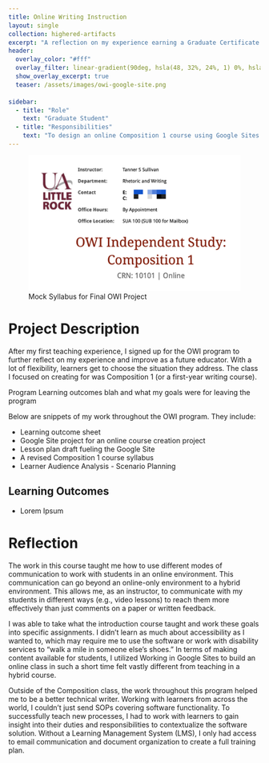 ```yaml
---
title: Online Writing Instruction
layout: single
collection: highered-artifacts
excerpt: "A reflection on my experience earning a Graduate Certificate (GC) in Online Writing Instruction."
header:
  overlay_color: "#fff"
  overlay_filter: linear-gradient(90deg, hsla(48, 32%, 24%, 1) 0%, hsla(42, 89%, 70%, 1) 100%);
  show_overlay_excerpt: true
  teaser: /assets/images/owi-google-site.png

sidebar:
  - title: "Role"
    text: "Graduate Student"
  - title: "Responsibilities"
    text: "To design an online Composition 1 course using Google Sites and Google Class."
---
```






<figure>
  <img src="/assets/images/owi-syllabus-project.png">
  <figcaption>Mock Syllabus for Final OWI Project</figcaption>
</figure>

# Project Description

After my first teaching experience, I signed up for the OWI program to further reflect on my experience and improve as a future educator. With a lot of flexibility, learners get to choose the situation they address. The class I focused on creating for was Composition 1 (or a first-year writing course).

Program Learning outcomes blah and what my goals were for leaving the program

Below are snippets of my work throughout the OWI program. They include:

- Learning outcome sheet
- Google Site project for an online course creation project
- Lesson plan draft fueling the Google Site
- A revised Composition 1 course syllabus
- Learner Audience Analysis - Scenario Planning

## Learning Outcomes

- Lorem Ipsum


# Reflection

The work in this course taught me how to use different modes of communication to work with students in an online environment. This communication can go beyond an online-only environment to a hybrid environment. This allows me, as an instructor, to communicate with my students in different ways (e.g., video lessons) to reach them more effectively than just comments on a paper or written feedback.

I was able to take what the introduction course taught and work these goals into specific assignments. I didn’t learn as much about accessibility as I wanted to, which may require me to use the software or work with disability services to “walk a mile in someone else’s shoes.” In terms of making content available for students, I utilized Working in Google Sites to build an online class in such a short time felt vastly different from teaching in a hybrid course.

Outside of the Composition class, the work throughout this program helped me to be a better technical writer. Working with learners from across the world, I couldn’t just send SOPs covering software functionality. To successfully teach new processes, I had to work with learners to gain insight into their duties and responsibilities to contextualize the software solution. Without a Learning Management System (LMS), I only had access to email communication and document organization to create a full training plan.
